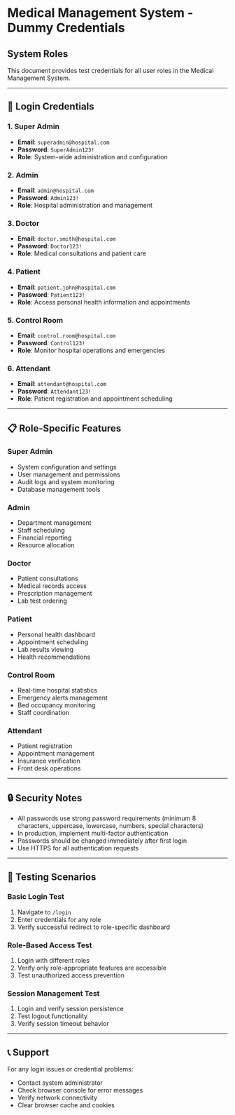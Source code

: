 # Medical Management System - Dummy Credentials

## System Roles

This document provides test credentials for all user roles in the Medical Management System.

---

## 🔑 Login Credentials

### 1. Super Admin
- **Email**: `superadmin@hospital.com`
- **Password**: `SuperAdmin123!`
- **Role**: System-wide administration and configuration

### 2. Admin
- **Email**: `admin@hospital.com`
- **Password**: `Admin123!`
- **Role**: Hospital administration and management

### 3. Doctor
- **Email**: `doctor.smith@hospital.com`
- **Password**: `Doctor123!`
- **Role**: Medical consultations and patient care

### 4. Patient
- **Email**: `patient.john@hospital.com`
- **Password**: `Patient123!`
- **Role**: Access personal health information and appointments

### 5. Control Room
- **Email**: `control.room@hospital.com`
- **Password**: `Control123!`
- **Role**: Monitor hospital operations and emergencies

### 6. Attendant
- **Email**: `attendant@hospital.com`
- **Password**: `Attendant123!`
- **Role**: Patient registration and appointment scheduling

---

## 📋 Role-Specific Features

### Super Admin
- System configuration and settings
- User management and permissions
- Audit logs and system monitoring
- Database management tools

### Admin
- Department management
- Staff scheduling
- Financial reporting
- Resource allocation

### Doctor
- Patient consultations
- Medical records access
- Prescription management
- Lab test ordering

### Patient
- Personal health dashboard
- Appointment scheduling
- Lab results viewing
- Health recommendations

### Control Room
- Real-time hospital statistics
- Emergency alerts management
- Bed occupancy monitoring
- Staff coordination

### Attendant
- Patient registration
- Appointment management
- Insurance verification
- Front desk operations

---

## 🔒 Security Notes

- All passwords use strong password requirements (minimum 8 characters, uppercase, lowercase, numbers, special characters)
- In production, implement multi-factor authentication
- Passwords should be changed immediately after first login
- Use HTTPS for all authentication requests

---

## 🧪 Testing Scenarios

### Basic Login Test
1. Navigate to `/login`
2. Enter credentials for any role
3. Verify successful redirect to role-specific dashboard

### Role-Based Access Test
1. Login with different roles
2. Verify only role-appropriate features are accessible
3. Test unauthorized access prevention

### Session Management Test
1. Login and verify session persistence
2. Test logout functionality
3. Verify session timeout behavior

---

## 📞 Support

For any login issues or credential problems:
- Contact system administrator
- Check browser console for error messages
- Verify network connectivity
- Clear browser cache and cookies